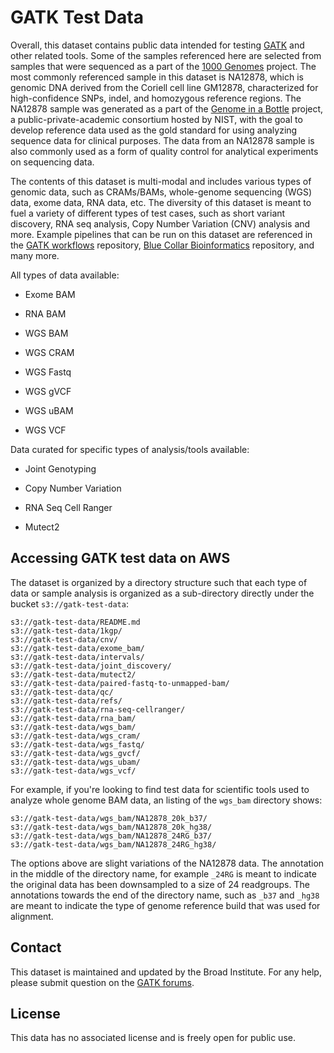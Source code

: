 # GATK Test Data

Overall, this dataset contains public data intended for testing [GATK](https://software.broadinstitute.org/gatk/) and other related tools. Some of the samples referenced here are selected from samples that were sequenced as a part of the [1000 Genomes](http://www.internationalgenome.org/) project. The most commonly referenced sample in this dataset is NA12878, which is genomic DNA derived from the Coriell cell line GM12878, characterized for high-confidence SNPs, indel, and homozygous reference regions. The NA12878 sample was generated as a part of the [Genome in a Bottle](https://www.nist.gov/programs-projects/genome-bottle) project, a public-private-academic consortium hosted by NIST, with the goal to develop reference data used as the gold standard for using analyzing sequence data for clinical purposes. The data from an NA12878 sample is also commonly used as a form of quality control for analytical experiments on sequencing data.

  

The contents of this dataset is multi-modal and includes various types of genomic data, such as CRAMs/BAMs, whole-genome sequencing (WGS) data, exome data, RNA data, etc. The diversity of this dataset is meant to fuel a variety of different types of test cases, such as short variant discovery, RNA seq analysis, Copy Number Variation (CNV) analysis and more. Example pipelines that can be run on this dataset are referenced in the [GATK workflows](https://github.com/gatk-workflows) repository, [Blue Collar Bioinformatics](https://github.com/bcbio/bcbio-nextgen) repository, and many more.

  

All types of data available:

-   Exome BAM
    
-   RNA BAM
    
-   WGS BAM
    
-   WGS CRAM
    
-   WGS Fastq
    
-   WGS gVCF
    
-   WGS uBAM
    
-   WGS VCF
    

  

Data curated for specific types of analysis/tools available:

-   Joint Genotyping
    
-   Copy Number Variation
    
-   RNA Seq Cell Ranger
    
-   Mutect2

## Accessing GATK test data on AWS

The dataset is organized by a directory structure such that each type of data or sample analysis is organized as a sub-directory directly under the bucket `s3://gatk-test-data`:

```
s3://gatk-test-data/README.md
s3://gatk-test-data/1kgp/
s3://gatk-test-data/cnv/
s3://gatk-test-data/exome_bam/
s3://gatk-test-data/intervals/
s3://gatk-test-data/joint_discovery/
s3://gatk-test-data/mutect2/
s3://gatk-test-data/paired-fastq-to-unmapped-bam/
s3://gatk-test-data/qc/
s3://gatk-test-data/refs/
s3://gatk-test-data/rna-seq-cellranger/
s3://gatk-test-data/rna_bam/
s3://gatk-test-data/wgs_bam/
s3://gatk-test-data/wgs_cram/
s3://gatk-test-data/wgs_fastq/
s3://gatk-test-data/wgs_gvcf/
s3://gatk-test-data/wgs_ubam/
s3://gatk-test-data/wgs_vcf/
```

For example, if you're looking to find test data for scientific tools used to analyze whole genome BAM data, an listing of the `wgs_bam` directory shows:
```
s3://gatk-test-data/wgs_bam/NA12878_20k_b37/
s3://gatk-test-data/wgs_bam/NA12878_20k_hg38/
s3://gatk-test-data/wgs_bam/NA12878_24RG_b37/
s3://gatk-test-data/wgs_bam/NA12878_24RG_hg38/
```

The options above are slight variations of the NA12878 data. The annotation in the middle of the directory name, for example `_24RG` is meant to indicate the original data has been downsampled to a size of 24 readgroups. The annotations towards the end of the directory name, such as `_b37` and `_hg38` are meant to indicate the type of  genome reference build that was used for alignment. 


## Contact

This dataset is maintained and updated by the Broad Institute. For any help, please submit question on the [GATK forums](#https://gatkforums.broadinstitute.org/gatk/post/question/gatk-support-forum).

## License

This data has no associated license and is freely open for public use.